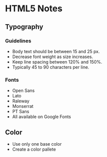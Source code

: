 # HTML5 Notes

## Typography

### Guidelines

- Body text should be between 15 and 25 px.
- Decrease font weight as size increases.
- Keep line spacing between 120% and 150%.
- Typically 45 to 90 characters per line.

### Fonts

- Open Sans
- Lato
- Raleway
- Monserrat
- PT Sans
- All available on Google Fonts

## Color

- Use only one base color
- Create a color pallete
